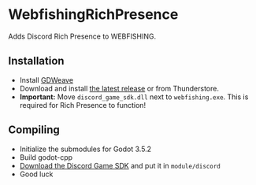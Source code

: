 # WebfishingRichPresence

Adds Discord Rich Presence to WEBFISHING.

## Installation

- Install [GDWeave](https://github.com/NotNite/GDWeave)
- Download and install [the latest release](https://github.com/NotNite/WebfishingRichPresence/releases) or from Thunderstore.
- **Important:** Move `discord_game_sdk.dll` next to `webfishing.exe`. This is required for Rich Presence to function!

## Compiling

- Initialize the submodules for Godot 3.5.2
- Build godot-cpp
- [Download the Discord Game SDK](https://discord.com/developers/docs/developer-tools/game-sdk) and put it in `module/discord`
- Good luck
